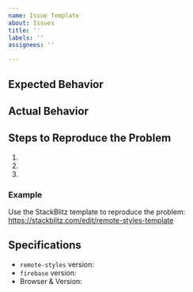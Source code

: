 ```yaml
---
name: Issue Template
about: Issues
title: ''
labels: ''
assignees: ''

---
```


## Expected Behavior


## Actual Behavior


## Steps to Reproduce the Problem

  1.
  1.
  1.

### Example

Use the StackBlitz template to reproduce the problem: https://stackblitz.com/edit/remote-styles-template

## Specifications

  - `remote-styles` version:
  - `firebase` version:
  - Browser & Version:
